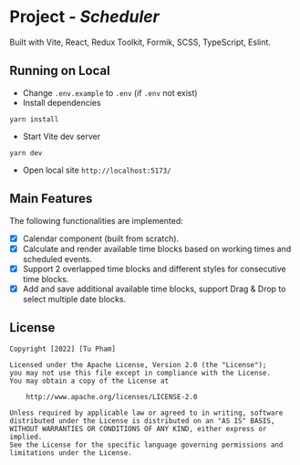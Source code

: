 # Project - *Scheduler*

Built with Vite, React, Redux Toolkit, Formik, SCSS, TypeScript, Eslint.

## Running on Local
- Change `.env.example` to `.env` (if `.env` not exist)
- Install dependencies 
```
yarn install
```
- Start Vite dev server 
```
yarn dev
```
- Open local site `http://localhost:5173/`

## Main Features

The following functionalities are implemented:

- [x] Calendar component (built from scratch).
- [x] Calculate and render available time blocks based on working times and scheduled events.
- [x] Support 2 overlapped time blocks and different styles for consecutive time blocks.
- [x] Add and save additional available time blocks, support Drag & Drop to select multiple date blocks.

## License

    Copyright [2022] [Tu Pham]

    Licensed under the Apache License, Version 2.0 (the "License");
    you may not use this file except in compliance with the License.
    You may obtain a copy of the License at

        http://www.apache.org/licenses/LICENSE-2.0

    Unless required by applicable law or agreed to in writing, software
    distributed under the License is distributed on an "AS IS" BASIS,
    WITHOUT WARRANTIES OR CONDITIONS OF ANY KIND, either express or implied.
    See the License for the specific language governing permissions and
    limitations under the License.
